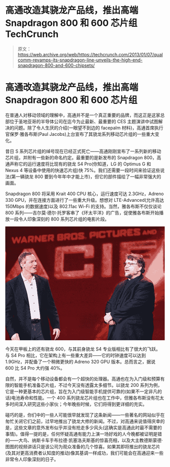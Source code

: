 # 高通改造其骁龙产品线，推出高端 Snapdragon 800 和 600 芯片组 TechCrunch

> 原文：<https://web.archive.org/web/https://techcrunch.com/2013/01/07/qualcomm-revamps-its-snapdragon-line-unveils-the-high-end-snapdragon-800-and-600-chipsets/>

# 高通改造其骁龙产品线，推出高端 Snapdragon 800 和 600 芯片组

在普通人对移动领域的理解中，高通并不是一个真正重要的品牌，而这正是这家总部位于圣地亚哥的半导体公司在迄今为止最新、最重要的 CES 主题演讲中试图解决的问题。除了令人生厌的介绍(一眼望不到边的 facepalm 材料)，高通首席执行官保罗·雅各布斯(Paul Jacobs)上台宣布了其骁龙系列移动芯片组的一些重大变化。

昔日 S 系列芯片组的绰号现在已经正式死亡——高通刚刚宣布了一系列新的移动芯片组，并附有一些新的命名约定。最重要的是新发布的 Snapdragon 800，高通声称它的运行速度将比现有的骁龙 S4 Pro(你知道，LG 的 Optimus G 和 Nexus 4 等设备中使用的快速芯片组)快 75%。我们还需要一段时间来验证这些说法(第一辆骁龙 800 要到今年年中才能上市)，但它的部件描绘了一幅非常强大的画面。

Snapdragon 800 将采用 Krait 400 CPU 核心，运行速度可达 2.3GHz，Adreno 330 GPU，并在连接方面进行了一些重大升级。想想对 LTE-Advanced(允许高达 150Mbps 的数据速度)以及 802.11ac Wi-Fi 的支持。当然，雅各布斯不仅仅谈论 800 系列——吉尔莫·德尔·托罗客串了《环太平洋》的广告，促使雅各布斯开始播放一段令人印象深刻的 800 系列芯片组的电影片段。

![qualcomm2](img/1bc199f4fcf46ce27608027a72243f42.png)

今天在甲板上的还有骁龙 600，与其前身骁龙 S4 专业版相比有了很大的飞跃。与 S4 Pro 相比，它在架构上有一些重大差异——它的时钟速度可以达到 1.9GHz，并配备了一个稍微更快的 Adreno 320 GPU 版本。总而言之，据说 600 比 S4 Pro 大约强 40%。

自然，并不是每个移动设备都会有一个超快的处理器。高通也在为入门级和预算有限的智能手机准备芯片组，不过今天没有透露太多细节。以骁龙 200 系列为例，它是一种更基本的芯片组，旨在为入门级智能手机提供可靠的(如果不一定非凡的话)电池寿命和性能。一个 400 系列骁龙芯片组也在工作中，但雅各布斯没有花太多时间深入研究这些小家伙；今年晚些时候，它们将得到更详细的充实。

碰巧的是，你们中的一些人可能很早就发现了这条新闻——一些著名的网站似乎在匆忙关闭它们之前，过早地推出了骁龙大修的新闻。不过，对高通来说值得庆幸的是，这些文章的意外发布似乎并没有抢走多少风头(这确实是高通此时最不需要的事情)。值得一提的是，任何怀疑高通有能力上演一场好戏的人今晚都被证明是错的——大鸟、纳斯卡车手布拉德·凯塞洛夫斯基的惊喜亮相，以及大主教德斯蒙德·图图的视频讲话只是该公司为观众准备的几个惊喜。如果其即将推出的骁龙芯片(及其对更高消费者认知度的推动)像其基调一样成功，我们可能会在高通迎来一些非常令人印象深刻的日子。